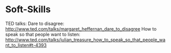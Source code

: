 # Soft-Skills

TED talks:
Dare to disagree: http://www.ted.com/talks/margaret_heffernan_dare_to_disagree
How to speak so that people want to listen: http://www.ted.com/talks/julian_treasure_how_to_speak_so_that_people_want_to_listen#t-4393

